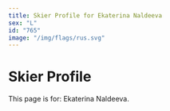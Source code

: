 ```yaml
---
title: Skier Profile for Ekaterina Naldeeva
sex: "L"
id: "765"
image: "/img/flags/rus.svg" 
---
```


# Skier Profile

This page is for: Ekaterina Naldeeva.
    